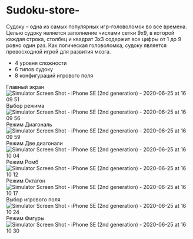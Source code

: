 # Sudoku-store-
Судоку – одна из самых популярных игр-головоломок во все времена. Целью судоку является заполнение числами сетки 9x9, в которой каждая строка, столбец и квадрат 3x3 содержит все цифры от 1 до 9 ровно один раз. Как логическая головоломка, судоку является превосходной игрой для развития мозга. 

- 4 уровня сложности
- 6 типов судоку
- 8 конфигураций игрового поля

Главный экран
![Simulator Screen Shot - iPhone SE (2nd generation) - 2020-06-25 at 16 09 51](https://user-images.githubusercontent.com/57257097/85738430-b5722700-b708-11ea-8a7e-f00affa9dc29.png)
Выбор режима
![Simulator Screen Shot - iPhone SE (2nd generation) - 2020-06-25 at 16 09 56](https://user-images.githubusercontent.com/57257097/85738465-b99e4480-b708-11ea-9198-193dcc05bf8a.png)
Режим Диагональ
![Simulator Screen Shot - iPhone SE (2nd generation) - 2020-06-25 at 16 09 59](https://user-images.githubusercontent.com/57257097/85738476-bc009e80-b708-11ea-99a9-a568b225610d.png)
Режим Две диагонали
![Simulator Screen Shot - iPhone SE (2nd generation) - 2020-06-25 at 16 10 04](https://user-images.githubusercontent.com/57257097/85738487-be62f880-b708-11ea-894a-d99eb5e3dcb6.png)
Режим Ромб
![Simulator Screen Shot - iPhone SE (2nd generation) - 2020-06-25 at 16 10 12](https://user-images.githubusercontent.com/57257097/85738496-c0c55280-b708-11ea-871d-8ef7a2ad3a42.png)
Режим Октагон
![Simulator Screen Shot - iPhone SE (2nd generation) - 2020-06-25 at 16 10 17](https://user-images.githubusercontent.com/57257097/85738509-c327ac80-b708-11ea-9d7f-0b09178792f9.png)
Выбор игрового поля
![Simulator Screen Shot - iPhone SE (2nd generation) - 2020-06-25 at 16 10 24](https://user-images.githubusercontent.com/57257097/85738520-c4f17000-b708-11ea-8198-37c9a9395fbc.png)
Режим Фигуры
![Simulator Screen Shot - iPhone SE (2nd generation) - 2020-06-25 at 16 10 30](https://user-images.githubusercontent.com/57257097/85738550-cb7fe780-b708-11ea-91a2-66d96b79c328.png)
